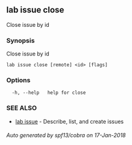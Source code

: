 ## lab issue close

Close issue by id

### Synopsis


Close issue by id

```
lab issue close [remote] <id> [flags]
```

### Options

```
  -h, --help   help for close
```

### SEE ALSO
* [lab issue](lab_issue.md)	 - Describe, list, and create issues

###### Auto generated by spf13/cobra on 17-Jan-2018
